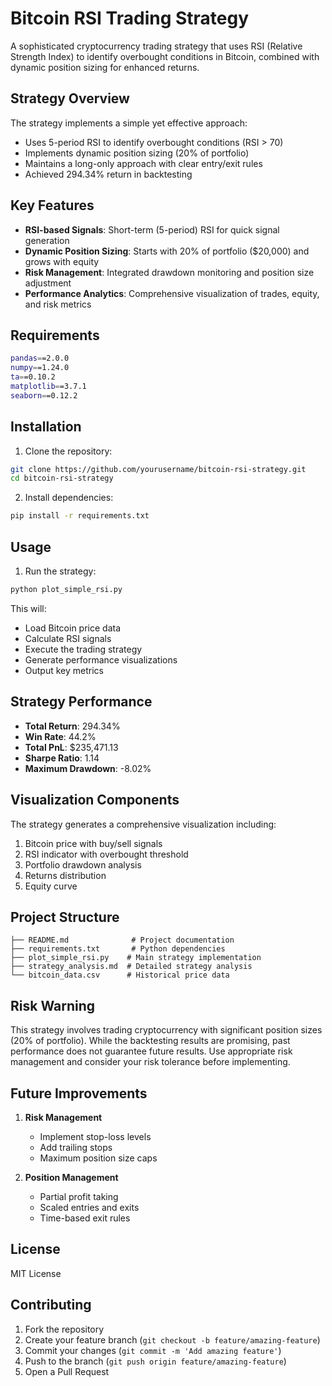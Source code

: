 # Bitcoin RSI Trading Strategy

A sophisticated cryptocurrency trading strategy that uses RSI (Relative Strength Index) to identify overbought conditions in Bitcoin, combined with dynamic position sizing for enhanced returns.

## Strategy Overview

The strategy implements a simple yet effective approach:
- Uses 5-period RSI to identify overbought conditions (RSI > 70)
- Implements dynamic position sizing (20% of portfolio)
- Maintains a long-only approach with clear entry/exit rules
- Achieved 294.34% return in backtesting

## Key Features

- **RSI-based Signals**: Short-term (5-period) RSI for quick signal generation
- **Dynamic Position Sizing**: Starts with 20% of portfolio ($20,000) and grows with equity
- **Risk Management**: Integrated drawdown monitoring and position size adjustment
- **Performance Analytics**: Comprehensive visualization of trades, equity, and risk metrics

## Requirements

```bash
pandas==2.0.0
numpy==1.24.0
ta==0.10.2
matplotlib==3.7.1
seaborn==0.12.2
```

## Installation

1. Clone the repository:
```bash
git clone https://github.com/yourusername/bitcoin-rsi-strategy.git
cd bitcoin-rsi-strategy
```

2. Install dependencies:
```bash
pip install -r requirements.txt
```

## Usage

1. Run the strategy:
```bash
python plot_simple_rsi.py
```

This will:
- Load Bitcoin price data
- Calculate RSI signals
- Execute the trading strategy
- Generate performance visualizations
- Output key metrics

## Strategy Performance

- **Total Return**: 294.34%
- **Win Rate**: 44.2%
- **Total PnL**: $235,471.13
- **Sharpe Ratio**: 1.14
- **Maximum Drawdown**: -8.02%

## Visualization Components

The strategy generates a comprehensive visualization including:
1. Bitcoin price with buy/sell signals
2. RSI indicator with overbought threshold
3. Portfolio drawdown analysis
4. Returns distribution
5. Equity curve

## Project Structure

```
├── README.md              # Project documentation
├── requirements.txt       # Python dependencies
├── plot_simple_rsi.py    # Main strategy implementation
├── strategy_analysis.md  # Detailed strategy analysis
└── bitcoin_data.csv      # Historical price data
```

## Risk Warning

This strategy involves trading cryptocurrency with significant position sizes (20% of portfolio). While the backtesting results are promising, past performance does not guarantee future results. Use appropriate risk management and consider your risk tolerance before implementing.

## Future Improvements

1. **Risk Management**
   - Implement stop-loss levels
   - Add trailing stops
   - Maximum position size caps

2. **Position Management**
   - Partial profit taking
   - Scaled entries and exits
   - Time-based exit rules

## License

MIT License

## Contributing

1. Fork the repository
2. Create your feature branch (`git checkout -b feature/amazing-feature`)
3. Commit your changes (`git commit -m 'Add amazing feature'`)
4. Push to the branch (`git push origin feature/amazing-feature`)
5. Open a Pull Request 
